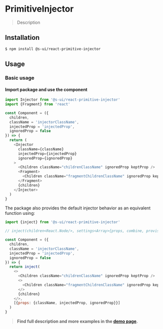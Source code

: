 # PrimitiveInjector

> Description

## Installation

```sh
$ npm install @s-ui/react-primitive-injector
```

## Usage

### Basic usage

#### Import package and use the component

```js
import Injector from '@s-ui/react-primitive-injector'
import {Fragment} from 'react'

const Component = ({
  children,
  className = 'injectorClassName',
  injectedProp = 'injectedProp',
  ignoredProp = false
}) => {
  return (
    <Injector
      className={className}
      injectedProp={injectedProp}
      ignoredProp={ignoredProp}
    >
      <Children className="childrenClassName" ignoredProp keptProp />
      <Fragment>
        <Children className="fragmentChildrenClassName" ignoredProp keptProp />
      </Fragment>
      {children}
    </Injector>
  )
}
```

The package also provides the default injector behavior as an equivalent function using:

```js
import {inject} from '@s-ui/react-primitive-injector'

// inject(children<React.Node/>, settings<Array>{props, combine, proviso}</Array)

const Component = ({
  children,
  className = 'injectorClassName',
  injectedProp = 'injectedProp',
  ignoredProp = false
}) => {
  return inject(
    <>
      <Children className="childrenClassName" ignoredProp keptProp />
      <>
        <Children className="fragmentChildrenClassName" ignoredProp keptProp />
      </>
      {children}
    </>,
    [{props: {className, injectedProp, ignoredProp}}]
  )
}
```

> **Find full description and more examples in the [demo page](#).**

